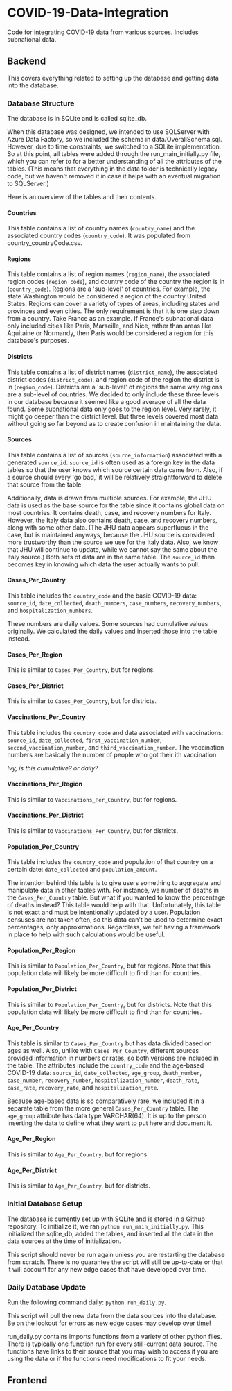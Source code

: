 # COVID-19-Data-Integration
Code for integrating COVID-19 data from various sources. Includes subnational data.

## Backend

This covers everything related to setting up the database and getting data into the database.

### Database Structure

The database is in SQLite and is called sqlite_db.

When this database was designed, we intended to use SQLServer with Azure Data Factory, so we included the schema in data/OverallSchema.sql. However, due to time constraints, we switched to a SQLite implementation. So at this point, all tables were added through the run_main_initially.py file, which you can refer to for a better understanding of all the attributes of the tables. (This means that everything in the data folder is technically legacy code, but we haven't removed it in case it helps with an eventual migration to SQLServer.)

Here is an overview of the tables and their contents.

#### Countries

This table contains a list of country names (`country_name`) and the associated country codes (`country_code`). It was populated from country_countryCode.csv.

#### Regions

This table contains a list of region names (`region_name`), the associated region codes (`region_code`), and country code of the country the region is in (`country_code`). Regions are a 'sub-level' of countries. For example, the state Washington would be considered a region of the country United States. Regions can cover a variety of types of areas, including states and provinces and even cities. The only requirement is that it is one step down from a country. Take France as an example. If France's subnational data only included cities like Paris, Marseille, and Nice, rather than areas like Aquitaine or Normandy, then Paris would be considered a region for this database's purposes.

#### Districts

This table contains a list of district names (`district_name`), the associated district codes (`district_code`), and region code of the region the district is in (`region_code`). Districts are a 'sub-level' of regions the same way regions are a sub-level of countries. We decided to only include these three levels in our database because it seemed like a good average of all the data found. Some subnational data only goes to the region level. Very rarely, it might go deeper than the district level. But three levels covered most data without going so far beyond as to create confusion in maintaining the data.

#### Sources

This table contains a list of sources (`source_information`) associated with a generated `source_id`. `source_id` is often used as a foreign key in the data tables so that the user knows which source certain data came from. Also, if a source should every 'go bad,' it will be relatively straightforward to delete that source from the table.

Additionally, data is drawn from multiple sources. For example, the JHU data is used as the base source for the table since it contains global data on most countries. It contains death, case, and recovery numbers for Italy. However, the Italy data also contains death, case, and recovery numbers, along with some other data. (The JHU data appears superfluous in the case, but is maintained anyways, because the JHU source is considered more trustworthy than the source we use for the Italy data. Also, we know that JHU will continue to update, while we cannot say the same about the Italy source.) Both sets of data are in the same table. The `source_id` then becomes key in knowing which data the user actually wants to pull.

#### Cases_Per_Country

This table includes the `country_code` and the basic COVID-19 data: `source_id`, `date_collected`, `death_numbers`, `case_numbers`, `recovery_numbers`, and `hospitalization_numbers`. 

These numbers are daily values. Some sources had cumulative values originally. We calculated the daily values and inserted those into the table instead.

#### Cases_Per_Region

This is similar to `Cases_Per_Country`, but for regions.

#### Cases_Per_District

This is similar to `Cases_Per_Country`, but for districts.

#### Vaccinations_Per_Country

This table includes the `country_code` and data associated with vaccinations: `source_id`, `date_collected`, `first_vaccination_number`, `second_vaccination_number`, and `third_vaccination_number`. The vaccination numbers are basically the number of people who got their ith vaccination.

_Ivy, is this cumulative? or daily?_

#### Vaccinations_Per_Region

This is similar to `Vaccinations_Per_Country`, but for regions.

#### Vaccinations_Per_District

This is similar to `Vaccinations_Per_Country`, but for districts.

#### Population_Per_Country

This table includes the `country_code` and population of that country on a certain date: `date_collected` and `population_amount`.

The intention behind this table is to give users something to aggregate and manipulate data in other tables with. For instance, we number of deaths in the `Cases_Per_Country` table. But what if you wanted to know the percentage of deaths instead? This table would help with that. Unfortunately, this table is not exact and must be intentionally updated by a user. Population censuses are not taken often, so this data can't be used to determine exact percentages, only approximations. Regardless, we felt having a framework in place to help with such calculations would be useful.

#### Population_Per_Region

This is similar to `Population_Per_Country`, but for regions. Note that this population data will likely be more difficult to find than for countries.

#### Population_Per_District

This is similar to `Population_Per_Country`, but for districts. Note that this population data will likely be more difficult to find than for countries.

#### Age_Per_Country

This table is similar to `Cases_Per_Country` but has data divided based on ages as well. Also, unlike with `Cases_Per_Country`, different sources provided information in numbers or rates, so both versions are included in the table. The attributes include the `country_code` and the age-based COVID-19 data: `source_id`, `date_collected`, `age_group`, `death_number`, `case_number`, `recovery_number`, `hospitalization_number`, `death_rate`, `case_rate`, `recovery_rate`, and `hospitalization_rate`. 

Because age-based data is so comparatively rare, we included it in a separate table from the more general `Cases_Per_Country` table. The `age_group` attribute has data type VARCHAR(64). It is up to the person inserting the data to define what they want to put here and document it.

#### Age_Per_Region

This is similar to `Age_Per_Country`, but for regions.

#### Age_Per_District

This is similar to `Age_Per_Country`, but for districts.

### Initial Database Setup

The database is currently set up with SQLite and is stored in a Github repository. To initialize it, we ran `python run_main_initially.py`. This initialized the sqlite_db, added the tables, and inserted all the data in the data sources at the time of initialization.

This script should never be run again unless you are restarting the database from scratch. There is no guarantee the script will still be up-to-date or that it will account for any new edge cases that have developed over time.

### Daily Database Update

Run the following command daily: `python run_daily.py`.

This script will pull the new data from the data sources into the database. Be on the lookout for errors as new edge cases may develop over time!

run_daily.py contains imports functions from a variety of other python files. There is typically one function run for every still-current data source. The functions have links to their source that you may wish to access if you are using the data or if the functions need modifications to fit your needs.

## Frontend
